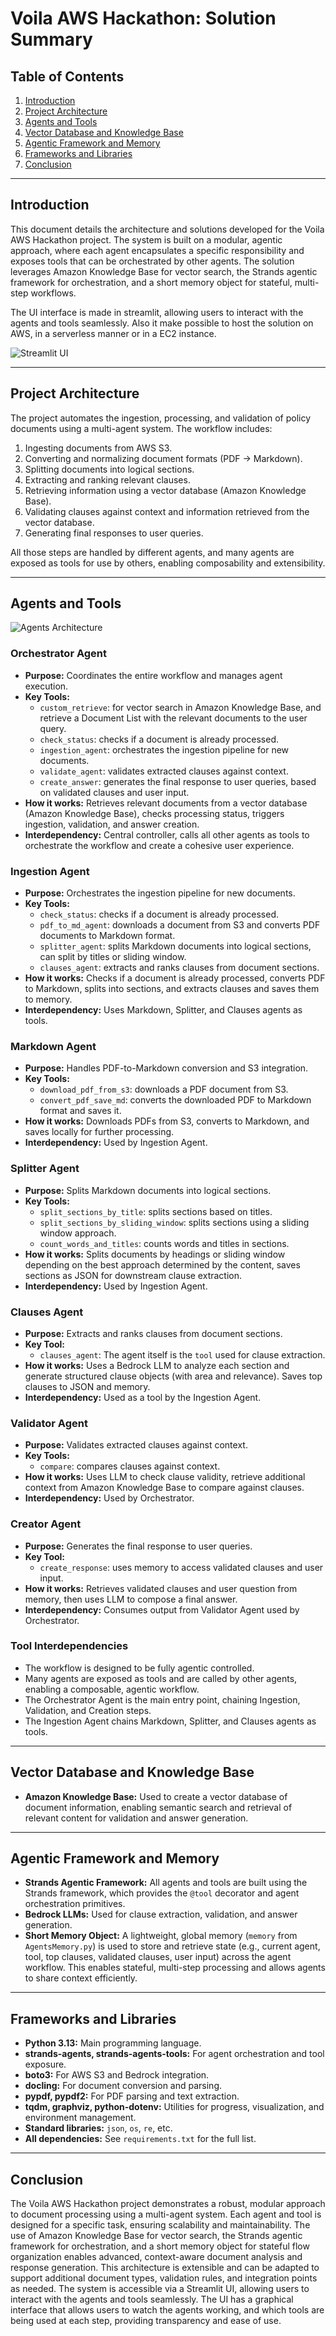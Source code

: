 
# Voila AWS Hackathon: Solution Summary

## Table of Contents
1. [Introduction](#introduction)
2. [Project Architecture](#project-architecture)
3. [Agents and Tools](#agents-and-tools)
4. [Vector Database and Knowledge Base](#vector-database-and-knowledge-base)
5. [Agentic Framework and Memory](#agentic-framework-and-memory)
6. [Frameworks and Libraries](#frameworks-and-libraries)
7. [Conclusion](#conclusion)

---

## Introduction

This document details the architecture and solutions developed for the Voila AWS Hackathon project. The system is built on a modular, agentic approach, where each agent encapsulates a specific responsibility and exposes tools that can be orchestrated by other agents. The solution leverages Amazon Knowledge Base for vector search, the Strands agentic framework for orchestration, and a short memory object for stateful, multi-step workflows.

The UI interface is made in streamlit, allowing users to interact with the agents and tools seamlessly. Also it make possible to host the solution on AWS, in a serverless manner or in a EC2 instance.

![Streamlit UI](https://ibb.co/yngHpqg5)

---

## Project Architecture

The project automates the ingestion, processing, and validation of policy documents using a multi-agent system. The workflow includes:

1. Ingesting documents from AWS S3.
2. Converting and normalizing document formats (PDF → Markdown).
3. Splitting documents into logical sections.
4. Extracting and ranking relevant clauses.
5. Retrieving information using a vector database (Amazon Knowledge Base).
6. Validating clauses against context and information retrieved from the vector database.
7. Generating final responses to user queries.

All those steps are handled by different agents, and many agents are exposed as tools for use by others, enabling composability and extensibility.

---

## Agents and Tools

![Agents Architecture](https://ibb.co/bjp4Qtpj)

### Orchestrator Agent
- **Purpose:** Coordinates the entire workflow and manages agent execution.
- **Key Tools:** 
    - `custom_retrieve`: for vector search in Amazon Knowledge Base, and retrieve a Document List with the relevant documents to the user query.
    - `check_status`: checks if a document is already processed.
    - `ingestion_agent`: orchestrates the ingestion pipeline for new documents.
    - `validate_agent`: validates extracted clauses against context.
    - `create_answer`: generates the final response to user queries, based on validated clauses and user input.
- **How it works:** Retrieves relevant documents from a vector database (Amazon Knowledge Base), checks processing status, triggers ingestion, validation, and answer creation.
- **Interdependency:** Central controller, calls all other agents as tools to orchestrate the workflow and create a cohesive user experience.

### Ingestion Agent
- **Purpose:** Orchestrates the ingestion pipeline for new documents.
- **Key Tools:** 
    - `check_status`: checks if a document is already processed.
    - `pdf_to_md_agent`: downloads a document from S3 and converts PDF documents to Markdown format.
    - `splitter_agent`: splits Markdown documents into logical sections, can split by titles or sliding window.
    - `clauses_agent`: extracts and ranks clauses from document sections.
- **How it works:** Checks if a document is already processed, converts PDF to Markdown, splits into sections, and extracts clauses and saves them to memory.
- **Interdependency:** Uses Markdown, Splitter, and Clauses agents as tools.

### Markdown Agent
- **Purpose:** Handles PDF-to-Markdown conversion and S3 integration.
- **Key Tools:** 
    - `download_pdf_from_s3`: downloads a PDF document from S3.
    - `convert_pdf_save_md`: converts the downloaded PDF to Markdown format and saves it.
- **How it works:** Downloads PDFs from S3, converts to Markdown, and saves locally for further processing.
- **Interdependency:** Used by Ingestion Agent.

### Splitter Agent
- **Purpose:** Splits Markdown documents into logical sections.
- **Key Tools:** 
    - `split_sections_by_title`: splits sections based on titles.
    - `split_sections_by_sliding_window`: splits sections using a sliding window approach.
    - `count_words_and_titles`: counts words and titles in sections.
- **How it works:** Splits documents by headings or sliding window depending on the best approach determined by the content, saves sections as JSON for downstream clause extraction.
- **Interdependency:** Used by Ingestion Agent.

### Clauses Agent
- **Purpose:** Extracts and ranks clauses from document sections.
- **Key Tool:** 
    - `clauses_agent`: The agent itself is the `tool` used for clause extraction.
- **How it works:** Uses a Bedrock LLM to analyze each section and generate structured clause objects (with area and relevance). Saves top clauses to JSON and memory.
- **Interdependency:** Used as a tool by the Ingestion Agent.

### Validator Agent
- **Purpose:** Validates extracted clauses against context.
- **Key Tools:** 
    - `compare`: compares clauses against context.
- **How it works:** Uses LLM to check clause validity, retrieve additional context from Amazon Knowledge Base to compare against clauses.
- **Interdependency:** Used by Orchestrator.

### Creator Agent
- **Purpose:** Generates the final response to user queries.
- **Key Tool:** 
    - `create_response`: uses memory to access validated clauses and user input.
- **How it works:** Retrieves validated clauses and user question from memory, then uses LLM to compose a final answer.
- **Interdependency:** Consumes output from Validator Agent used by Orchestrator.

### Tool Interdependencies

- The workflow is designed to be fully agentic controlled.
- Many agents are exposed as tools and are called by other agents, enabling a composable, agentic workflow.
- The Orchestrator Agent is the main entry point, chaining Ingestion, Validation, and Creation steps.
- The Ingestion Agent chains Markdown, Splitter, and Clauses agents as tools.

---

## Vector Database and Knowledge Base

- **Amazon Knowledge Base:** Used to create a vector database of document information, enabling semantic search and retrieval of relevant content for validation and answer generation.

---

## Agentic Framework and Memory

- **Strands Agentic Framework:** All agents and tools are built using the Strands framework, which provides the `@tool` decorator and agent orchestration primitives.
- **Bedrock LLMs:** Used for clause extraction, validation, and answer generation.
- **Short Memory Object:** A lightweight, global memory (`memory` from `AgentsMemory.py`) is used to store and retrieve state (e.g., current agent, tool, top clauses, validated clauses, user input) across the agent workflow. This enables stateful, multi-step processing and allows agents to share context efficiently.

---

## Frameworks and Libraries

- **Python 3.13:** Main programming language.
- **strands-agents, strands-agents-tools:** For agent orchestration and tool exposure.
- **boto3:** For AWS S3 and Bedrock integration.
- **docling:** For document conversion and parsing.
- **pypdf, pypdf2:** For PDF parsing and text extraction.
- **tqdm, graphviz, python-dotenv:** Utilities for progress, visualization, and environment management.
- **Standard libraries:** `json`, `os`, `re`, etc.
- **All dependencies:** See `requirements.txt` for the full list.

---

## Conclusion

The Voila AWS Hackathon project demonstrates a robust, modular approach to document processing using a multi-agent system. Each agent and tool is designed for a specific task, ensuring scalability and maintainability. The use of Amazon Knowledge Base for vector search, the Strands agentic framework for orchestration, and a short memory object for stateful flow organization enables advanced, context-aware document analysis and response generation. This architecture is extensible and can be adapted to support additional document types, validation rules, and integration points as needed. The system is accessible via a Streamlit UI, allowing users to interact with the agents and tools seamlessly. The UI has a graphical interface that allows users to watch the agents working, and which tools are being used at each step, providing transparency and ease of use.

